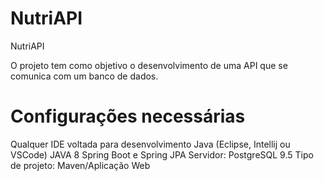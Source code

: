 # NutriAPI
NutriAPI

O projeto tem como objetivo o desenvolvimento de uma API que se comunica com um banco de dados.



# Configurações necessárias
Qualquer IDE voltada para desenvolvimento Java (Eclipse, Intellij ou VSCode)
JAVA 8
Spring Boot e Spring JPA
Servidor: PostgreSQL 9.5
Tipo de projeto: Maven/Aplicação Web
